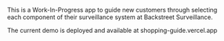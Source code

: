 This is a Work-In-Progress app to guide new customers through selecting each component of their surveillance system at Backstreet Surveillance. 

The current demo is deployed and available at shopping-guide.vercel.app
